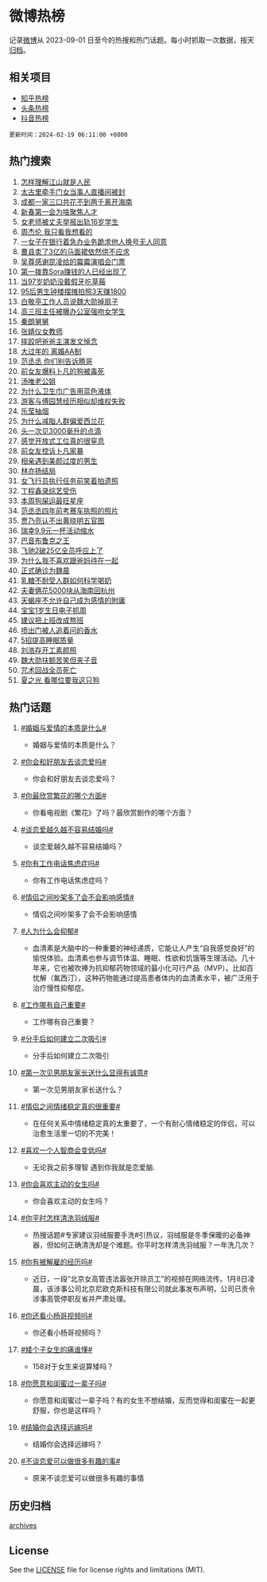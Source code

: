 # 微博热榜

记录[微博](https://www.weibo.com)从 2023-09-01 日至今的热搜和热门话题。每小时抓取一次数据，按天[归档](archives)。

## 相关项目

- [知乎热榜](https://github.com/hotarchive/zhihu)
- [头条热榜](https://github.com/hotarchive/toutiao)
- [抖音热榜](https://github.com/hotarchive/douyin)


`更新时间：2024-02-19 06:11:00 +0800`

## 热门搜索

1. [怎样理解江山就是人民](https://m.weibo.cn/search?containerid=100103type%3D1%26t%3D10%26q%3D%23%E6%80%8E%E6%A0%B7%E7%90%86%E8%A7%A3%E6%B1%9F%E5%B1%B1%E5%B0%B1%E6%98%AF%E4%BA%BA%E6%B0%91%23&stream_entry_id=51&isnewpage=1&extparam=seat%3D1%26pos%3D0%26dgr%3D0%26q%3D%2523%25E6%2580%258E%25E6%25A0%25B7%25E7%2590%2586%25E8%25A7%25A3%25E6%25B1%259F%25E5%25B1%25B1%25E5%25B0%25B1%25E6%2598%25AF%25E4%25BA%25BA%25E6%25B0%2591%2523%26stream_entry_id%3D51%26c_type%3D51%26filter_type%3Drealtimehot%26cate%3D10103%26display_time%3D1708294258%26pre_seqid%3D1708294258926028607175)
1. [太古里牵手门女当事人直播间被封](https://m.weibo.cn/search?containerid=100103type%3D1%26t%3D10%26q%3D%23%E5%A4%AA%E5%8F%A4%E9%87%8C%E7%89%B5%E6%89%8B%E9%97%A8%E5%A5%B3%E5%BD%93%E4%BA%8B%E4%BA%BA%E7%9B%B4%E6%92%AD%E9%97%B4%E8%A2%AB%E5%B0%81%23&stream_entry_id=31&isnewpage=1&extparam=seat%3D1%26cate%3D5001%26band_rank%3D1%26lcate%3D5001%26realpos%3D1%26flag%3D2%26dgr%3D0%26pos%3D0%26q%3D%2523%25E5%25A4%25AA%25E5%258F%25A4%25E9%2587%258C%25E7%2589%25B5%25E6%2589%258B%25E9%2597%25A8%25E5%25A5%25B3%25E5%25BD%2593%25E4%25BA%258B%25E4%25BA%25BA%25E7%259B%25B4%25E6%2592%25AD%25E9%2597%25B4%25E8%25A2%25AB%25E5%25B0%2581%2523%26c_type%3D31%26filter_type%3Drealtimehot%26stream_entry_id%3D31%26display_time%3D1708294258%26pre_seqid%3D1708294258926028607175)
1. [成都一家三口共花不到两千离开海南](https://m.weibo.cn/search?containerid=100103type%3D1%26t%3D10%26q%3D%23%E6%88%90%E9%83%BD%E4%B8%80%E5%AE%B6%E4%B8%89%E5%8F%A3%E5%85%B1%E8%8A%B1%E4%B8%8D%E5%88%B0%E4%B8%A4%E5%8D%83%E7%A6%BB%E5%BC%80%E6%B5%B7%E5%8D%97%23&stream_entry_id=31&isnewpage=1&extparam=seat%3D1%26cate%3D5001%26band_rank%3D2%26lcate%3D5001%26realpos%3D2%26flag%3D32768%26dgr%3D0%26pos%3D1%26q%3D%2523%25E6%2588%2590%25E9%2583%25BD%25E4%25B8%2580%25E5%25AE%25B6%25E4%25B8%2589%25E5%258F%25A3%25E5%2585%25B1%25E8%258A%25B1%25E4%25B8%258D%25E5%2588%25B0%25E4%25B8%25A4%25E5%258D%2583%25E7%25A6%25BB%25E5%25BC%2580%25E6%25B5%25B7%25E5%258D%2597%2523%26c_type%3D31%26filter_type%3Drealtimehot%26stream_entry_id%3D31%26display_time%3D1708294258%26pre_seqid%3D1708294258926028607175)
1. [新春第一会为啥聚焦人才](https://m.weibo.cn/search?containerid=100103type%3D1%26t%3D10%26q%3D%23%E6%96%B0%E6%98%A5%E7%AC%AC%E4%B8%80%E4%BC%9A%E4%B8%BA%E5%95%A5%E8%81%9A%E7%84%A6%E4%BA%BA%E6%89%8D%23&stream_entry_id=31&isnewpage=1&extparam=seat%3D1%26cate%3D5001%26band_rank%3D3%26lcate%3D5001%26realpos%3D3%26flag%3D0%26dgr%3D0%26pos%3D2%26q%3D%2523%25E6%2596%25B0%25E6%2598%25A5%25E7%25AC%25AC%25E4%25B8%2580%25E4%25BC%259A%25E4%25B8%25BA%25E5%2595%25A5%25E8%2581%259A%25E7%2584%25A6%25E4%25BA%25BA%25E6%2589%258D%2523%26c_type%3D31%26filter_type%3Drealtimehot%26stream_entry_id%3D31%26display_time%3D1708294258%26pre_seqid%3D1708294258926028607175)
1. [女老师被丈夫举报出轨16岁学生](https://m.weibo.cn/search?containerid=100103type%3D1%26t%3D10%26q%3D%23%E5%A5%B3%E8%80%81%E5%B8%88%E8%A2%AB%E4%B8%88%E5%A4%AB%E4%B8%BE%E6%8A%A5%E5%87%BA%E8%BD%A816%E5%B2%81%E5%AD%A6%E7%94%9F%23&stream_entry_id=31&isnewpage=1&extparam=seat%3D1%26cate%3D5001%26band_rank%3D4%26lcate%3D5001%26realpos%3D4%26flag%3D2%26dgr%3D0%26pos%3D3%26q%3D%2523%25E5%25A5%25B3%25E8%2580%2581%25E5%25B8%2588%25E8%25A2%25AB%25E4%25B8%2588%25E5%25A4%25AB%25E4%25B8%25BE%25E6%258A%25A5%25E5%2587%25BA%25E8%25BD%25A816%25E5%25B2%2581%25E5%25AD%25A6%25E7%2594%259F%2523%26c_type%3D31%26filter_type%3Drealtimehot%26stream_entry_id%3D31%26display_time%3D1708294258%26pre_seqid%3D1708294258926028607175)
1. [周杰伦 我只看我想看的](https://m.weibo.cn/search?containerid=100103type%3D1%26t%3D10%26q%3D%E5%91%A8%E6%9D%B0%E4%BC%A6+%E6%88%91%E5%8F%AA%E7%9C%8B%E6%88%91%E6%83%B3%E7%9C%8B%E7%9A%84&stream_entry_id=31&isnewpage=1&extparam=seat%3D1%26cate%3D5001%26band_rank%3D5%26lcate%3D5001%26realpos%3D5%26flag%3D2%26dgr%3D0%26pos%3D4%26q%3D%25E5%2591%25A8%25E6%259D%25B0%25E4%25BC%25A6%2520%25E6%2588%2591%25E5%258F%25AA%25E7%259C%258B%25E6%2588%2591%25E6%2583%25B3%25E7%259C%258B%25E7%259A%2584%26c_type%3D31%26filter_type%3Drealtimehot%26stream_entry_id%3D31%26display_time%3D1708294258%26pre_seqid%3D1708294258926028607175)
1. [一女子在银行着急办业务跪求他人换号无人同意](https://m.weibo.cn/search?containerid=100103type%3D1%26t%3D10%26q%3D%23%E4%B8%80%E5%A5%B3%E5%AD%90%E5%9C%A8%E9%93%B6%E8%A1%8C%E7%9D%80%E6%80%A5%E5%8A%9E%E4%B8%9A%E5%8A%A1%E8%B7%AA%E6%B1%82%E4%BB%96%E4%BA%BA%E6%8D%A2%E5%8F%B7%E6%97%A0%E4%BA%BA%E5%90%8C%E6%84%8F%23&stream_entry_id=31&isnewpage=1&extparam=seat%3D1%26cate%3D5001%26band_rank%3D6%26lcate%3D5001%26realpos%3D6%26flag%3D2%26dgr%3D0%26pos%3D5%26q%3D%2523%25E4%25B8%2580%25E5%25A5%25B3%25E5%25AD%2590%25E5%259C%25A8%25E9%2593%25B6%25E8%25A1%258C%25E7%259D%2580%25E6%2580%25A5%25E5%258A%259E%25E4%25B8%259A%25E5%258A%25A1%25E8%25B7%25AA%25E6%25B1%2582%25E4%25BB%2596%25E4%25BA%25BA%25E6%258D%25A2%25E5%258F%25B7%25E6%2597%25A0%25E4%25BA%25BA%25E5%2590%258C%25E6%2584%258F%2523%26c_type%3D31%26filter_type%3Drealtimehot%26stream_entry_id%3D31%26display_time%3D1708294258%26pre_seqid%3D1708294258926028607175)
1. [曹县卖了3亿的马面裙依然供不应求](https://m.weibo.cn/search?containerid=100103type%3D1%26t%3D10%26q%3D%23%E6%9B%B9%E5%8E%BF%E5%8D%96%E4%BA%863%E4%BA%BF%E7%9A%84%E9%A9%AC%E9%9D%A2%E8%A3%99%E4%BE%9D%E7%84%B6%E4%BE%9B%E4%B8%8D%E5%BA%94%E6%B1%82%23&stream_entry_id=31&isnewpage=1&extparam=seat%3D1%26cate%3D5001%26band_rank%3D7%26lcate%3D5001%26realpos%3D7%26flag%3D2%26dgr%3D0%26pos%3D6%26q%3D%2523%25E6%259B%25B9%25E5%258E%25BF%25E5%258D%2596%25E4%25BA%25863%25E4%25BA%25BF%25E7%259A%2584%25E9%25A9%25AC%25E9%259D%25A2%25E8%25A3%2599%25E4%25BE%259D%25E7%2584%25B6%25E4%25BE%259B%25E4%25B8%258D%25E5%25BA%2594%25E6%25B1%2582%2523%26c_type%3D31%26filter_type%3Drealtimehot%26stream_entry_id%3D31%26display_time%3D1708294258%26pre_seqid%3D1708294258926028607175)
1. [吴尊感谢昆凌给的霉霉演唱会门票](https://m.weibo.cn/search?containerid=100103type%3D1%26t%3D10%26q%3D%23%E5%90%B4%E5%B0%8A%E6%84%9F%E8%B0%A2%E6%98%86%E5%87%8C%E7%BB%99%E7%9A%84%E9%9C%89%E9%9C%89%E6%BC%94%E5%94%B1%E4%BC%9A%E9%97%A8%E7%A5%A8%23&stream_entry_id=31&isnewpage=1&extparam=seat%3D1%26cate%3D5001%26band_rank%3D8%26lcate%3D5001%26realpos%3D8%26flag%3D2%26dgr%3D0%26pos%3D7%26q%3D%2523%25E5%2590%25B4%25E5%25B0%258A%25E6%2584%259F%25E8%25B0%25A2%25E6%2598%2586%25E5%2587%258C%25E7%25BB%2599%25E7%259A%2584%25E9%259C%2589%25E9%259C%2589%25E6%25BC%2594%25E5%2594%25B1%25E4%25BC%259A%25E9%2597%25A8%25E7%25A5%25A8%2523%26c_type%3D31%26filter_type%3Drealtimehot%26stream_entry_id%3D31%26display_time%3D1708294258%26pre_seqid%3D1708294258926028607175)
1. [第一拨靠Sora赚钱的人已经出现了](https://m.weibo.cn/search?containerid=100103type%3D1%26t%3D10%26q%3D%23%E7%AC%AC%E4%B8%80%E6%8B%A8%E9%9D%A0Sora%E8%B5%9A%E9%92%B1%E7%9A%84%E4%BA%BA%E5%B7%B2%E7%BB%8F%E5%87%BA%E7%8E%B0%E4%BA%86%23&stream_entry_id=31&isnewpage=1&extparam=seat%3D1%26cate%3D5001%26band_rank%3D9%26lcate%3D5001%26realpos%3D9%26flag%3D2%26dgr%3D0%26pos%3D8%26q%3D%2523%25E7%25AC%25AC%25E4%25B8%2580%25E6%258B%25A8%25E9%259D%25A0Sora%25E8%25B5%259A%25E9%2592%25B1%25E7%259A%2584%25E4%25BA%25BA%25E5%25B7%25B2%25E7%25BB%258F%25E5%2587%25BA%25E7%258E%25B0%25E4%25BA%2586%2523%26c_type%3D31%26filter_type%3Drealtimehot%26stream_entry_id%3D31%26display_time%3D1708294258%26pre_seqid%3D1708294258926028607175)
1. [当97岁奶奶没戴假牙吃草莓](https://m.weibo.cn/search?containerid=100103type%3D1%26t%3D10%26q%3D%23%E5%BD%9397%E5%B2%81%E5%A5%B6%E5%A5%B6%E6%B2%A1%E6%88%B4%E5%81%87%E7%89%99%E5%90%83%E8%8D%89%E8%8E%93%23&stream_entry_id=31&isnewpage=1&extparam=seat%3D1%26cate%3D5001%26band_rank%3D10%26lcate%3D5001%26realpos%3D10%26flag%3D32768%26dgr%3D0%26pos%3D9%26q%3D%2523%25E5%25BD%259397%25E5%25B2%2581%25E5%25A5%25B6%25E5%25A5%25B6%25E6%25B2%25A1%25E6%2588%25B4%25E5%2581%2587%25E7%2589%2599%25E5%2590%2583%25E8%258D%2589%25E8%258E%2593%2523%26c_type%3D31%26filter_type%3Drealtimehot%26stream_entry_id%3D31%26display_time%3D1708294258%26pre_seqid%3D1708294258926028607175)
1. [95后男生钟楼摆摊拍照3天赚1800](https://m.weibo.cn/search?containerid=100103type%3D1%26t%3D10%26q%3D%2395%E5%90%8E%E7%94%B7%E7%94%9F%E9%92%9F%E6%A5%BC%E6%91%86%E6%91%8A%E6%8B%8D%E7%85%A73%E5%A4%A9%E8%B5%9A1800%23&stream_entry_id=31&isnewpage=1&extparam=seat%3D1%26cate%3D5001%26band_rank%3D11%26lcate%3D5001%26realpos%3D11%26flag%3D2%26dgr%3D0%26pos%3D10%26q%3D%252395%25E5%2590%258E%25E7%2594%25B7%25E7%2594%259F%25E9%2592%259F%25E6%25A5%25BC%25E6%2591%2586%25E6%2591%258A%25E6%258B%258D%25E7%2585%25A73%25E5%25A4%25A9%25E8%25B5%259A1800%2523%26c_type%3D31%26filter_type%3Drealtimehot%26stream_entry_id%3D31%26display_time%3D1708294258%26pre_seqid%3D1708294258926028607175)
1. [白敬亭工作人员说魏大勋掉扇子](https://m.weibo.cn/search?containerid=100103type%3D1%26t%3D10%26q%3D%23%E7%99%BD%E6%95%AC%E4%BA%AD%E5%B7%A5%E4%BD%9C%E4%BA%BA%E5%91%98%E8%AF%B4%E9%AD%8F%E5%A4%A7%E5%8B%8B%E6%8E%89%E6%89%87%E5%AD%90%23&stream_entry_id=31&isnewpage=1&extparam=seat%3D1%26cate%3D5001%26band_rank%3D12%26lcate%3D5001%26realpos%3D12%26flag%3D2%26dgr%3D0%26pos%3D11%26q%3D%2523%25E7%2599%25BD%25E6%2595%25AC%25E4%25BA%25AD%25E5%25B7%25A5%25E4%25BD%259C%25E4%25BA%25BA%25E5%2591%2598%25E8%25AF%25B4%25E9%25AD%258F%25E5%25A4%25A7%25E5%258B%258B%25E6%258E%2589%25E6%2589%2587%25E5%25AD%2590%2523%26c_type%3D31%26filter_type%3Drealtimehot%26stream_entry_id%3D31%26display_time%3D1708294258%26pre_seqid%3D1708294258926028607175)
1. [高三班主任被曝办公室强吻女学生](https://m.weibo.cn/search?containerid=100103type%3D1%26t%3D10%26q%3D%E9%AB%98%E4%B8%89%E7%8F%AD%E4%B8%BB%E4%BB%BB%E8%A2%AB%E6%9B%9D%E5%8A%9E%E5%85%AC%E5%AE%A4%E5%BC%BA%E5%90%BB%E5%A5%B3%E5%AD%A6%E7%94%9F&stream_entry_id=31&isnewpage=1&extparam=seat%3D1%26cate%3D5001%26band_rank%3D13%26lcate%3D5001%26realpos%3D13%26flag%3D2%26dgr%3D0%26pos%3D12%26q%3D%25E9%25AB%2598%25E4%25B8%2589%25E7%258F%25AD%25E4%25B8%25BB%25E4%25BB%25BB%25E8%25A2%25AB%25E6%259B%259D%25E5%258A%259E%25E5%2585%25AC%25E5%25AE%25A4%25E5%25BC%25BA%25E5%2590%25BB%25E5%25A5%25B3%25E5%25AD%25A6%25E7%2594%259F%26c_type%3D31%26filter_type%3Drealtimehot%26stream_entry_id%3D31%26display_time%3D1708294258%26pre_seqid%3D1708294258926028607175)
1. [秦朗舅舅](https://m.weibo.cn/search?containerid=100103type%3D1%26t%3D10%26q%3D%E7%A7%A6%E6%9C%97%E8%88%85%E8%88%85&stream_entry_id=31&isnewpage=1&extparam=seat%3D1%26cate%3D5001%26band_rank%3D14%26lcate%3D5001%26realpos%3D14%26flag%3D2%26dgr%3D0%26pos%3D13%26q%3D%25E7%25A7%25A6%25E6%259C%2597%25E8%2588%2585%25E8%2588%2585%26c_type%3D31%26filter_type%3Drealtimehot%26stream_entry_id%3D31%26display_time%3D1708294258%26pre_seqid%3D1708294258926028607175)
1. [张婧仪女教师](https://m.weibo.cn/search?containerid=100103type%3D1%26t%3D10%26q%3D%23%E5%BC%A0%E5%A9%A7%E4%BB%AA%E5%A5%B3%E6%95%99%E5%B8%88%23&stream_entry_id=31&isnewpage=1&extparam=seat%3D1%26cate%3D5001%26band_rank%3D15%26lcate%3D5001%26realpos%3D15%26flag%3D2%26dgr%3D0%26pos%3D14%26q%3D%2523%25E5%25BC%25A0%25E5%25A9%25A7%25E4%25BB%25AA%25E5%25A5%25B3%25E6%2595%2599%25E5%25B8%2588%2523%26c_type%3D31%26filter_type%3Drealtimehot%26stream_entry_id%3D31%26display_time%3D1708294258%26pre_seqid%3D1708294258926028607175)
1. [摔跤吧爸爸主演发文悼念](https://m.weibo.cn/search?containerid=100103type%3D1%26t%3D10%26q%3D%23%E6%91%94%E8%B7%A4%E5%90%A7%E7%88%B8%E7%88%B8%E4%B8%BB%E6%BC%94%E5%8F%91%E6%96%87%E6%82%BC%E5%BF%B5%23&stream_entry_id=31&isnewpage=1&extparam=seat%3D1%26cate%3D5001%26band_rank%3D16%26lcate%3D5001%26realpos%3D16%26flag%3D2%26dgr%3D0%26pos%3D15%26q%3D%2523%25E6%2591%2594%25E8%25B7%25A4%25E5%2590%25A7%25E7%2588%25B8%25E7%2588%25B8%25E4%25B8%25BB%25E6%25BC%2594%25E5%258F%2591%25E6%2596%2587%25E6%2582%25BC%25E5%25BF%25B5%2523%26c_type%3D31%26filter_type%3Drealtimehot%26stream_entry_id%3D31%26display_time%3D1708294258%26pre_seqid%3D1708294258926028607175)
1. [大过年的 离婚AA制](https://m.weibo.cn/search?containerid=100103type%3D1%26t%3D10%26q%3D%E5%A4%A7%E8%BF%87%E5%B9%B4%E7%9A%84+%E7%A6%BB%E5%A9%9AAA%E5%88%B6&stream_entry_id=31&isnewpage=1&extparam=seat%3D1%26cate%3D5001%26band_rank%3D17%26lcate%3D5001%26realpos%3D17%26flag%3D2%26dgr%3D0%26pos%3D16%26q%3D%25E5%25A4%25A7%25E8%25BF%2587%25E5%25B9%25B4%25E7%259A%2584%2520%25E7%25A6%25BB%25E5%25A9%259AAA%25E5%2588%25B6%26c_type%3D31%26filter_type%3Drealtimehot%26stream_entry_id%3D31%26display_time%3D1708294258%26pre_seqid%3D1708294258926028607175)
1. [范丞丞 你们别告诉腾哥](https://m.weibo.cn/search?containerid=100103type%3D1%26t%3D10%26q%3D%E8%8C%83%E4%B8%9E%E4%B8%9E+%E4%BD%A0%E4%BB%AC%E5%88%AB%E5%91%8A%E8%AF%89%E8%85%BE%E5%93%A5&stream_entry_id=31&isnewpage=1&extparam=seat%3D1%26cate%3D5001%26band_rank%3D18%26lcate%3D5001%26realpos%3D18%26flag%3D2%26dgr%3D0%26pos%3D17%26q%3D%25E8%258C%2583%25E4%25B8%259E%25E4%25B8%259E%2520%25E4%25BD%25A0%25E4%25BB%25AC%25E5%2588%25AB%25E5%2591%258A%25E8%25AF%2589%25E8%2585%25BE%25E5%2593%25A5%26c_type%3D31%26filter_type%3Drealtimehot%26stream_entry_id%3D31%26display_time%3D1708294258%26pre_seqid%3D1708294258926028607175)
1. [前女友爆料卜凡的狗被毒死](https://m.weibo.cn/search?containerid=100103type%3D1%26t%3D10%26q%3D%E5%89%8D%E5%A5%B3%E5%8F%8B%E7%88%86%E6%96%99%E5%8D%9C%E5%87%A1%E7%9A%84%E7%8B%97%E8%A2%AB%E6%AF%92%E6%AD%BB&stream_entry_id=31&isnewpage=1&extparam=seat%3D1%26cate%3D5001%26band_rank%3D19%26lcate%3D5001%26realpos%3D19%26flag%3D2%26dgr%3D0%26pos%3D18%26q%3D%25E5%2589%258D%25E5%25A5%25B3%25E5%258F%258B%25E7%2588%2586%25E6%2596%2599%25E5%258D%259C%25E5%2587%25A1%25E7%259A%2584%25E7%258B%2597%25E8%25A2%25AB%25E6%25AF%2592%25E6%25AD%25BB%26c_type%3D31%26filter_type%3Drealtimehot%26stream_entry_id%3D31%26display_time%3D1708294258%26pre_seqid%3D1708294258926028607175)
1. [汤唯老公姐](https://m.weibo.cn/search?containerid=100103type%3D1%26t%3D10%26q%3D%23%E6%B1%A4%E5%94%AF%E8%80%81%E5%85%AC%E5%A7%90%23&stream_entry_id=31&isnewpage=1&extparam=seat%3D1%26cate%3D5001%26band_rank%3D20%26lcate%3D5001%26realpos%3D20%26flag%3D2%26dgr%3D0%26pos%3D19%26q%3D%2523%25E6%25B1%25A4%25E5%2594%25AF%25E8%2580%2581%25E5%2585%25AC%25E5%25A7%2590%2523%26c_type%3D31%26filter_type%3Drealtimehot%26stream_entry_id%3D31%26display_time%3D1708294258%26pre_seqid%3D1708294258926028607175)
1. [为什么卫生巾广告用蓝色液体](https://m.weibo.cn/search?containerid=100103type%3D1%26t%3D10%26q%3D%E4%B8%BA%E4%BB%80%E4%B9%88%E5%8D%AB%E7%94%9F%E5%B7%BE%E5%B9%BF%E5%91%8A%E7%94%A8%E8%93%9D%E8%89%B2%E6%B6%B2%E4%BD%93&stream_entry_id=31&isnewpage=1&extparam=seat%3D1%26cate%3D5001%26band_rank%3D21%26lcate%3D5001%26realpos%3D21%26flag%3D2%26dgr%3D0%26pos%3D20%26q%3D%25E4%25B8%25BA%25E4%25BB%2580%25E4%25B9%2588%25E5%258D%25AB%25E7%2594%259F%25E5%25B7%25BE%25E5%25B9%25BF%25E5%2591%258A%25E7%2594%25A8%25E8%2593%259D%25E8%2589%25B2%25E6%25B6%25B2%25E4%25BD%2593%26c_type%3D31%26filter_type%3Drealtimehot%26stream_entry_id%3D31%26display_time%3D1708294258%26pre_seqid%3D1708294258926028607175)
1. [游客与傅园慧经历相似却维权失败](https://m.weibo.cn/search?containerid=100103type%3D1%26t%3D10%26q%3D%23%E6%B8%B8%E5%AE%A2%E4%B8%8E%E5%82%85%E5%9B%AD%E6%85%A7%E7%BB%8F%E5%8E%86%E7%9B%B8%E4%BC%BC%E5%8D%B4%E7%BB%B4%E6%9D%83%E5%A4%B1%E8%B4%A5%23&stream_entry_id=31&isnewpage=1&extparam=seat%3D1%26cate%3D5001%26band_rank%3D22%26lcate%3D5001%26realpos%3D22%26flag%3D0%26dgr%3D0%26pos%3D21%26q%3D%2523%25E6%25B8%25B8%25E5%25AE%25A2%25E4%25B8%258E%25E5%2582%2585%25E5%259B%25AD%25E6%2585%25A7%25E7%25BB%258F%25E5%258E%2586%25E7%259B%25B8%25E4%25BC%25BC%25E5%258D%25B4%25E7%25BB%25B4%25E6%259D%2583%25E5%25A4%25B1%25E8%25B4%25A5%2523%26c_type%3D31%26filter_type%3Drealtimehot%26stream_entry_id%3D31%26display_time%3D1708294258%26pre_seqid%3D1708294258926028607175)
1. [乐莹抽烟](https://m.weibo.cn/search?containerid=100103type%3D1%26t%3D10%26q%3D%E4%B9%90%E8%8E%B9%E6%8A%BD%E7%83%9F&stream_entry_id=31&isnewpage=1&extparam=seat%3D1%26cate%3D5001%26band_rank%3D23%26lcate%3D5001%26realpos%3D23%26flag%3D2%26dgr%3D0%26pos%3D22%26q%3D%25E4%25B9%2590%25E8%258E%25B9%25E6%258A%25BD%25E7%2583%259F%26c_type%3D31%26filter_type%3Drealtimehot%26stream_entry_id%3D31%26display_time%3D1708294258%26pre_seqid%3D1708294258926028607175)
1. [为什么减脂人群偏爱西兰花](https://m.weibo.cn/search?containerid=100103type%3D1%26t%3D10%26q%3D%23%E4%B8%BA%E4%BB%80%E4%B9%88%E5%87%8F%E8%84%82%E4%BA%BA%E7%BE%A4%E5%81%8F%E7%88%B1%E8%A5%BF%E5%85%B0%E8%8A%B1%23&stream_entry_id=31&isnewpage=1&extparam=seat%3D1%26cate%3D5001%26band_rank%3D24%26lcate%3D5001%26realpos%3D24%26flag%3D0%26dgr%3D0%26pos%3D23%26q%3D%2523%25E4%25B8%25BA%25E4%25BB%2580%25E4%25B9%2588%25E5%2587%258F%25E8%2584%2582%25E4%25BA%25BA%25E7%25BE%25A4%25E5%2581%258F%25E7%2588%25B1%25E8%25A5%25BF%25E5%2585%25B0%25E8%258A%25B1%2523%26c_type%3D31%26filter_type%3Drealtimehot%26stream_entry_id%3D31%26display_time%3D1708294258%26pre_seqid%3D1708294258926028607175)
1. [头一次见3000毫升的点滴](https://m.weibo.cn/search?containerid=100103type%3D1%26t%3D10%26q%3D%E5%A4%B4%E4%B8%80%E6%AC%A1%E8%A7%813000%E6%AF%AB%E5%8D%87%E7%9A%84%E7%82%B9%E6%BB%B4&stream_entry_id=31&isnewpage=1&extparam=seat%3D1%26cate%3D5001%26band_rank%3D25%26lcate%3D5001%26realpos%3D25%26flag%3D0%26dgr%3D0%26pos%3D24%26q%3D%25E5%25A4%25B4%25E4%25B8%2580%25E6%25AC%25A1%25E8%25A7%25813000%25E6%25AF%25AB%25E5%258D%2587%25E7%259A%2584%25E7%2582%25B9%25E6%25BB%25B4%26c_type%3D31%26filter_type%3Drealtimehot%26stream_entry_id%3D31%26display_time%3D1708294258%26pre_seqid%3D1708294258926028607175)
1. [感觉开放式工位真的很窒息](https://m.weibo.cn/search?containerid=100103type%3D1%26t%3D10%26q%3D%23%E6%84%9F%E8%A7%89%E5%BC%80%E6%94%BE%E5%BC%8F%E5%B7%A5%E4%BD%8D%E7%9C%9F%E7%9A%84%E5%BE%88%E7%AA%92%E6%81%AF%23&stream_entry_id=31&isnewpage=1&extparam=seat%3D1%26cate%3D5001%26band_rank%3D26%26lcate%3D5001%26realpos%3D26%26flag%3D0%26dgr%3D0%26pos%3D25%26q%3D%2523%25E6%2584%259F%25E8%25A7%2589%25E5%25BC%2580%25E6%2594%25BE%25E5%25BC%258F%25E5%25B7%25A5%25E4%25BD%258D%25E7%259C%259F%25E7%259A%2584%25E5%25BE%2588%25E7%25AA%2592%25E6%2581%25AF%2523%26c_type%3D31%26filter_type%3Drealtimehot%26stream_entry_id%3D31%26display_time%3D1708294258%26pre_seqid%3D1708294258926028607175)
1. [前女友控诉卜凡家暴](https://m.weibo.cn/search?containerid=100103type%3D1%26t%3D10%26q%3D%23%E5%89%8D%E5%A5%B3%E5%8F%8B%E6%8E%A7%E8%AF%89%E5%8D%9C%E5%87%A1%E5%AE%B6%E6%9A%B4%23&stream_entry_id=31&isnewpage=1&extparam=seat%3D1%26cate%3D5001%26band_rank%3D27%26lcate%3D5001%26realpos%3D27%26flag%3D0%26dgr%3D0%26pos%3D26%26q%3D%2523%25E5%2589%258D%25E5%25A5%25B3%25E5%258F%258B%25E6%258E%25A7%25E8%25AF%2589%25E5%258D%259C%25E5%2587%25A1%25E5%25AE%25B6%25E6%259A%25B4%2523%26c_type%3D31%26filter_type%3Drealtimehot%26stream_entry_id%3D31%26display_time%3D1708294258%26pre_seqid%3D1708294258926028607175)
1. [相亲遇到美颜过度的男生](https://m.weibo.cn/search?containerid=100103type%3D1%26t%3D10%26q%3D%E7%9B%B8%E4%BA%B2%E9%81%87%E5%88%B0%E7%BE%8E%E9%A2%9C%E8%BF%87%E5%BA%A6%E7%9A%84%E7%94%B7%E7%94%9F&stream_entry_id=31&isnewpage=1&extparam=seat%3D1%26cate%3D5001%26band_rank%3D28%26lcate%3D5001%26realpos%3D28%26flag%3D0%26dgr%3D0%26pos%3D27%26q%3D%25E7%259B%25B8%25E4%25BA%25B2%25E9%2581%2587%25E5%2588%25B0%25E7%25BE%258E%25E9%25A2%259C%25E8%25BF%2587%25E5%25BA%25A6%25E7%259A%2584%25E7%2594%25B7%25E7%2594%259F%26c_type%3D31%26filter_type%3Drealtimehot%26stream_entry_id%3D31%26display_time%3D1708294258%26pre_seqid%3D1708294258926028607175)
1. [林亦扬结局](https://m.weibo.cn/search?containerid=100103type%3D1%26t%3D10%26q%3D%23%E6%9E%97%E4%BA%A6%E6%89%AC%E7%BB%93%E5%B1%80%23&stream_entry_id=31&isnewpage=1&extparam=seat%3D1%26cate%3D5001%26band_rank%3D29%26lcate%3D5001%26realpos%3D29%26flag%3D0%26dgr%3D0%26pos%3D28%26q%3D%2523%25E6%259E%2597%25E4%25BA%25A6%25E6%2589%25AC%25E7%25BB%2593%25E5%25B1%2580%2523%26c_type%3D31%26filter_type%3Drealtimehot%26stream_entry_id%3D31%26display_time%3D1708294258%26pre_seqid%3D1708294258926028607175)
1. [女飞行员执行任务前笑着拍遗照](https://m.weibo.cn/search?containerid=100103type%3D1%26t%3D10%26q%3D%23%E5%A5%B3%E9%A3%9E%E8%A1%8C%E5%91%98%E6%89%A7%E8%A1%8C%E4%BB%BB%E5%8A%A1%E5%89%8D%E7%AC%91%E7%9D%80%E6%8B%8D%E9%81%97%E7%85%A7%23&stream_entry_id=31&isnewpage=1&extparam=seat%3D1%26cate%3D5001%26band_rank%3D30%26lcate%3D5001%26realpos%3D30%26flag%3D0%26dgr%3D0%26pos%3D29%26q%3D%2523%25E5%25A5%25B3%25E9%25A3%259E%25E8%25A1%258C%25E5%2591%2598%25E6%2589%25A7%25E8%25A1%258C%25E4%25BB%25BB%25E5%258A%25A1%25E5%2589%258D%25E7%25AC%2591%25E7%259D%2580%25E6%258B%258D%25E9%2581%2597%25E7%2585%25A7%2523%26c_type%3D31%26filter_type%3Drealtimehot%26stream_entry_id%3D31%26display_time%3D1708294258%26pre_seqid%3D1708294258926028607175)
1. [丁程鑫录综艺受伤](https://m.weibo.cn/search?containerid=100103type%3D1%26t%3D10%26q%3D%E4%B8%81%E7%A8%8B%E9%91%AB%E5%BD%95%E7%BB%BC%E8%89%BA%E5%8F%97%E4%BC%A4&stream_entry_id=31&isnewpage=1&extparam=seat%3D1%26cate%3D5001%26band_rank%3D31%26lcate%3D5001%26realpos%3D31%26flag%3D0%26dgr%3D0%26pos%3D30%26q%3D%25E4%25B8%2581%25E7%25A8%258B%25E9%2591%25AB%25E5%25BD%2595%25E7%25BB%25BC%25E8%2589%25BA%25E5%258F%2597%25E4%25BC%25A4%26c_type%3D31%26filter_type%3Drealtimehot%26stream_entry_id%3D31%26display_time%3D1708294258%26pre_seqid%3D1708294258926028607175)
1. [本周狗屎运最旺星座](https://m.weibo.cn/search?containerid=100103type%3D1%26t%3D10%26q%3D%E6%9C%AC%E5%91%A8%E7%8B%97%E5%B1%8E%E8%BF%90%E6%9C%80%E6%97%BA%E6%98%9F%E5%BA%A7&stream_entry_id=31&isnewpage=1&extparam=seat%3D1%26cate%3D5001%26band_rank%3D32%26lcate%3D5001%26realpos%3D32%26flag%3D0%26dgr%3D0%26pos%3D31%26q%3D%25E6%259C%25AC%25E5%2591%25A8%25E7%258B%2597%25E5%25B1%258E%25E8%25BF%2590%25E6%259C%2580%25E6%2597%25BA%25E6%2598%259F%25E5%25BA%25A7%26c_type%3D31%26filter_type%3Drealtimehot%26stream_entry_id%3D31%26display_time%3D1708294258%26pre_seqid%3D1708294258926028607175)
1. [范丞丞四年前考赛车执照的照片](https://m.weibo.cn/search?containerid=100103type%3D1%26t%3D10%26q%3D%23%E8%8C%83%E4%B8%9E%E4%B8%9E%E5%9B%9B%E5%B9%B4%E5%89%8D%E8%80%83%E8%B5%9B%E8%BD%A6%E6%89%A7%E7%85%A7%E7%9A%84%E7%85%A7%E7%89%87%23&stream_entry_id=31&isnewpage=1&extparam=seat%3D1%26cate%3D5001%26band_rank%3D33%26lcate%3D5001%26realpos%3D33%26flag%3D0%26dgr%3D0%26pos%3D32%26q%3D%2523%25E8%258C%2583%25E4%25B8%259E%25E4%25B8%259E%25E5%259B%259B%25E5%25B9%25B4%25E5%2589%258D%25E8%2580%2583%25E8%25B5%259B%25E8%25BD%25A6%25E6%2589%25A7%25E7%2585%25A7%25E7%259A%2584%25E7%2585%25A7%25E7%2589%2587%2523%26c_type%3D31%26filter_type%3Drealtimehot%26stream_entry_id%3D31%26display_time%3D1708294258%26pre_seqid%3D1708294258926028607175)
1. [贾乃亮认不出黄晓明五官图](https://m.weibo.cn/search?containerid=100103type%3D1%26t%3D10%26q%3D%23%E8%B4%BE%E4%B9%83%E4%BA%AE%E8%AE%A4%E4%B8%8D%E5%87%BA%E9%BB%84%E6%99%93%E6%98%8E%E4%BA%94%E5%AE%98%E5%9B%BE%23&stream_entry_id=31&isnewpage=1&extparam=seat%3D1%26cate%3D5001%26band_rank%3D34%26lcate%3D5001%26realpos%3D34%26flag%3D0%26dgr%3D0%26pos%3D33%26q%3D%2523%25E8%25B4%25BE%25E4%25B9%2583%25E4%25BA%25AE%25E8%25AE%25A4%25E4%25B8%258D%25E5%2587%25BA%25E9%25BB%2584%25E6%2599%2593%25E6%2598%258E%25E4%25BA%2594%25E5%25AE%2598%25E5%259B%25BE%2523%26c_type%3D31%26filter_type%3Drealtimehot%26stream_entry_id%3D31%26display_time%3D1708294258%26pre_seqid%3D1708294258926028607175)
1. [瑞幸9.9元一杯活动缩水](https://m.weibo.cn/search?containerid=100103type%3D1%26t%3D10%26q%3D%23%E7%91%9E%E5%B9%B89.9%E5%85%83%E4%B8%80%E6%9D%AF%E6%B4%BB%E5%8A%A8%E7%BC%A9%E6%B0%B4%23&stream_entry_id=31&isnewpage=1&extparam=seat%3D1%26cate%3D5001%26band_rank%3D35%26lcate%3D5001%26realpos%3D35%26flag%3D0%26dgr%3D0%26pos%3D34%26q%3D%2523%25E7%2591%259E%25E5%25B9%25B89.9%25E5%2585%2583%25E4%25B8%2580%25E6%259D%25AF%25E6%25B4%25BB%25E5%258A%25A8%25E7%25BC%25A9%25E6%25B0%25B4%2523%26c_type%3D31%26filter_type%3Drealtimehot%26stream_entry_id%3D31%26display_time%3D1708294258%26pre_seqid%3D1708294258926028607175)
1. [巴音布鲁克之王](https://m.weibo.cn/search?containerid=100103type%3D1%26t%3D10%26q%3D%23%E5%B7%B4%E9%9F%B3%E5%B8%83%E9%B2%81%E5%85%8B%E4%B9%8B%E7%8E%8B%23&stream_entry_id=31&isnewpage=1&extparam=seat%3D1%26cate%3D5001%26band_rank%3D36%26lcate%3D5001%26realpos%3D36%26flag%3D0%26dgr%3D0%26pos%3D35%26q%3D%2523%25E5%25B7%25B4%25E9%259F%25B3%25E5%25B8%2583%25E9%25B2%2581%25E5%2585%258B%25E4%25B9%258B%25E7%258E%258B%2523%26c_type%3D31%26filter_type%3Drealtimehot%26stream_entry_id%3D31%26display_time%3D1708294258%26pre_seqid%3D1708294258926028607175)
1. [飞驰2破25亿全员呼应上了](https://m.weibo.cn/search?containerid=100103type%3D1%26t%3D10%26q%3D%E9%A3%9E%E9%A9%B02%E7%A0%B425%E4%BA%BF%E5%85%A8%E5%91%98%E5%91%BC%E5%BA%94%E4%B8%8A%E4%BA%86&stream_entry_id=31&isnewpage=1&extparam=seat%3D1%26cate%3D5001%26band_rank%3D37%26lcate%3D5001%26realpos%3D37%26flag%3D0%26dgr%3D0%26pos%3D36%26q%3D%25E9%25A3%259E%25E9%25A9%25B02%25E7%25A0%25B425%25E4%25BA%25BF%25E5%2585%25A8%25E5%2591%2598%25E5%2591%25BC%25E5%25BA%2594%25E4%25B8%258A%25E4%25BA%2586%26c_type%3D31%26filter_type%3Drealtimehot%26stream_entry_id%3D31%26display_time%3D1708294258%26pre_seqid%3D1708294258926028607175)
1. [为什么我不喜欢跟爸妈待在一起](https://m.weibo.cn/search?containerid=100103type%3D1%26t%3D10%26q%3D%E4%B8%BA%E4%BB%80%E4%B9%88%E6%88%91%E4%B8%8D%E5%96%9C%E6%AC%A2%E8%B7%9F%E7%88%B8%E5%A6%88%E5%BE%85%E5%9C%A8%E4%B8%80%E8%B5%B7&stream_entry_id=31&isnewpage=1&extparam=seat%3D1%26cate%3D5001%26band_rank%3D38%26lcate%3D5001%26realpos%3D38%26flag%3D0%26dgr%3D0%26pos%3D37%26q%3D%25E4%25B8%25BA%25E4%25BB%2580%25E4%25B9%2588%25E6%2588%2591%25E4%25B8%258D%25E5%2596%259C%25E6%25AC%25A2%25E8%25B7%259F%25E7%2588%25B8%25E5%25A6%2588%25E5%25BE%2585%25E5%259C%25A8%25E4%25B8%2580%25E8%25B5%25B7%26c_type%3D31%26filter_type%3Drealtimehot%26stream_entry_id%3D31%26display_time%3D1708294258%26pre_seqid%3D1708294258926028607175)
1. [正式确诊为魏晨](https://m.weibo.cn/search?containerid=100103type%3D1%26t%3D10%26q%3D%23%E6%AD%A3%E5%BC%8F%E7%A1%AE%E8%AF%8A%E4%B8%BA%E9%AD%8F%E6%99%A8%23&stream_entry_id=31&isnewpage=1&extparam=seat%3D1%26cate%3D5001%26band_rank%3D39%26lcate%3D5001%26realpos%3D39%26flag%3D0%26dgr%3D0%26pos%3D38%26q%3D%2523%25E6%25AD%25A3%25E5%25BC%258F%25E7%25A1%25AE%25E8%25AF%258A%25E4%25B8%25BA%25E9%25AD%258F%25E6%2599%25A8%2523%26c_type%3D31%26filter_type%3Drealtimehot%26stream_entry_id%3D31%26display_time%3D1708294258%26pre_seqid%3D1708294258926028607175)
1. [乳糖不耐受人群如何科学喝奶](https://m.weibo.cn/search?containerid=100103type%3D1%26t%3D10%26q%3D%23%E4%B9%B3%E7%B3%96%E4%B8%8D%E8%80%90%E5%8F%97%E4%BA%BA%E7%BE%A4%E5%A6%82%E4%BD%95%E7%A7%91%E5%AD%A6%E5%96%9D%E5%A5%B6%23&stream_entry_id=31&isnewpage=1&extparam=seat%3D1%26cate%3D5001%26band_rank%3D40%26lcate%3D5001%26realpos%3D40%26flag%3D0%26dgr%3D0%26pos%3D39%26q%3D%2523%25E4%25B9%25B3%25E7%25B3%2596%25E4%25B8%258D%25E8%2580%2590%25E5%258F%2597%25E4%25BA%25BA%25E7%25BE%25A4%25E5%25A6%2582%25E4%25BD%2595%25E7%25A7%2591%25E5%25AD%25A6%25E5%2596%259D%25E5%25A5%25B6%2523%26c_type%3D31%26filter_type%3Drealtimehot%26stream_entry_id%3D31%26display_time%3D1708294258%26pre_seqid%3D1708294258926028607175)
1. [夫妻俩花5000块从海南回杭州](https://m.weibo.cn/search?containerid=100103type%3D1%26t%3D10%26q%3D%23%E5%A4%AB%E5%A6%BB%E4%BF%A9%E8%8A%B15000%E5%9D%97%E4%BB%8E%E6%B5%B7%E5%8D%97%E5%9B%9E%E6%9D%AD%E5%B7%9E%23&stream_entry_id=31&isnewpage=1&extparam=seat%3D1%26cate%3D5001%26band_rank%3D41%26lcate%3D5001%26realpos%3D41%26flag%3D0%26dgr%3D0%26pos%3D40%26q%3D%2523%25E5%25A4%25AB%25E5%25A6%25BB%25E4%25BF%25A9%25E8%258A%25B15000%25E5%259D%2597%25E4%25BB%258E%25E6%25B5%25B7%25E5%258D%2597%25E5%259B%259E%25E6%259D%25AD%25E5%25B7%259E%2523%26c_type%3D31%26filter_type%3Drealtimehot%26stream_entry_id%3D31%26display_time%3D1708294258%26pre_seqid%3D1708294258926028607175)
1. [天蝎座不允许自己成为感情的附庸](https://m.weibo.cn/search?containerid=100103type%3D1%26t%3D10%26q%3D%E5%A4%A9%E8%9D%8E%E5%BA%A7%E4%B8%8D%E5%85%81%E8%AE%B8%E8%87%AA%E5%B7%B1%E6%88%90%E4%B8%BA%E6%84%9F%E6%83%85%E7%9A%84%E9%99%84%E5%BA%B8&stream_entry_id=31&isnewpage=1&extparam=seat%3D1%26cate%3D5001%26band_rank%3D42%26lcate%3D5001%26realpos%3D42%26flag%3D0%26dgr%3D0%26pos%3D41%26q%3D%25E5%25A4%25A9%25E8%259D%258E%25E5%25BA%25A7%25E4%25B8%258D%25E5%2585%2581%25E8%25AE%25B8%25E8%2587%25AA%25E5%25B7%25B1%25E6%2588%2590%25E4%25B8%25BA%25E6%2584%259F%25E6%2583%2585%25E7%259A%2584%25E9%2599%2584%25E5%25BA%25B8%26c_type%3D31%26filter_type%3Drealtimehot%26stream_entry_id%3D31%26display_time%3D1708294258%26pre_seqid%3D1708294258926028607175)
1. [宝宝1岁生日电子抓周](https://m.weibo.cn/search?containerid=100103type%3D1%26t%3D10%26q%3D%23%E5%AE%9D%E5%AE%9D1%E5%B2%81%E7%94%9F%E6%97%A5%E7%94%B5%E5%AD%90%E6%8A%93%E5%91%A8%23&stream_entry_id=31&isnewpage=1&extparam=seat%3D1%26cate%3D5001%26band_rank%3D43%26lcate%3D5001%26realpos%3D43%26flag%3D0%26dgr%3D0%26pos%3D42%26q%3D%2523%25E5%25AE%259D%25E5%25AE%259D1%25E5%25B2%2581%25E7%2594%259F%25E6%2597%25A5%25E7%2594%25B5%25E5%25AD%2590%25E6%258A%2593%25E5%2591%25A8%2523%26c_type%3D31%26filter_type%3Drealtimehot%26stream_entry_id%3D31%26display_time%3D1708294258%26pre_seqid%3D1708294258926028607175)
1. [建议把上班改成熬班](https://m.weibo.cn/search?containerid=100103type%3D1%26t%3D10%26q%3D%E5%BB%BA%E8%AE%AE%E6%8A%8A%E4%B8%8A%E7%8F%AD%E6%94%B9%E6%88%90%E7%86%AC%E7%8F%AD&stream_entry_id=31&isnewpage=1&extparam=seat%3D1%26cate%3D5001%26band_rank%3D44%26lcate%3D5001%26realpos%3D44%26flag%3D1%26dgr%3D0%26pos%3D43%26q%3D%25E5%25BB%25BA%25E8%25AE%25AE%25E6%258A%258A%25E4%25B8%258A%25E7%258F%25AD%25E6%2594%25B9%25E6%2588%2590%25E7%2586%25AC%25E7%258F%25AD%26c_type%3D31%26filter_type%3Drealtimehot%26stream_entry_id%3D31%26display_time%3D1708294258%26pre_seqid%3D1708294258926028607175)
1. [喷出门被人追着问的香水](https://m.weibo.cn/search?containerid=100103type%3D1%26t%3D10%26q%3D%E5%96%B7%E5%87%BA%E9%97%A8%E8%A2%AB%E4%BA%BA%E8%BF%BD%E7%9D%80%E9%97%AE%E7%9A%84%E9%A6%99%E6%B0%B4&stream_entry_id=31&isnewpage=1&extparam=seat%3D1%26cate%3D5001%26band_rank%3D45%26lcate%3D5001%26realpos%3D45%26flag%3D1%26dgr%3D0%26pos%3D44%26q%3D%25E5%2596%25B7%25E5%2587%25BA%25E9%2597%25A8%25E8%25A2%25AB%25E4%25BA%25BA%25E8%25BF%25BD%25E7%259D%2580%25E9%2597%25AE%25E7%259A%2584%25E9%25A6%2599%25E6%25B0%25B4%26c_type%3D31%26filter_type%3Drealtimehot%26stream_entry_id%3D31%26display_time%3D1708294258%26pre_seqid%3D1708294258926028607175)
1. [5招提高睡眠质量](https://m.weibo.cn/search?containerid=100103type%3D1%26t%3D10%26q%3D%235%E6%8B%9B%E6%8F%90%E9%AB%98%E7%9D%A1%E7%9C%A0%E8%B4%A8%E9%87%8F%23&stream_entry_id=31&isnewpage=1&extparam=seat%3D1%26cate%3D5001%26band_rank%3D46%26lcate%3D5001%26realpos%3D46%26flag%3D0%26dgr%3D0%26pos%3D45%26q%3D%25235%25E6%258B%259B%25E6%258F%2590%25E9%25AB%2598%25E7%259D%25A1%25E7%259C%25A0%25E8%25B4%25A8%25E9%2587%258F%2523%26c_type%3D31%26filter_type%3Drealtimehot%26stream_entry_id%3D31%26display_time%3D1708294258%26pre_seqid%3D1708294258926028607175)
1. [刘浩存开工素颜照](https://m.weibo.cn/search?containerid=100103type%3D1%26t%3D10%26q%3D%23%E5%88%98%E6%B5%A9%E5%AD%98%E5%BC%80%E5%B7%A5%E7%B4%A0%E9%A2%9C%E7%85%A7%23&stream_entry_id=31&isnewpage=1&extparam=seat%3D1%26cate%3D5001%26band_rank%3D47%26lcate%3D5001%26realpos%3D47%26flag%3D0%26dgr%3D0%26pos%3D46%26q%3D%2523%25E5%2588%2598%25E6%25B5%25A9%25E5%25AD%2598%25E5%25BC%2580%25E5%25B7%25A5%25E7%25B4%25A0%25E9%25A2%259C%25E7%2585%25A7%2523%26c_type%3D31%26filter_type%3Drealtimehot%26stream_entry_id%3D31%26display_time%3D1708294258%26pre_seqid%3D1708294258926028607175)
1. [魏大勋扶额苦笑但夹子音](https://m.weibo.cn/search?containerid=100103type%3D1%26t%3D10%26q%3D%23%E9%AD%8F%E5%A4%A7%E5%8B%8B%E6%89%B6%E9%A2%9D%E8%8B%A6%E7%AC%91%E4%BD%86%E5%A4%B9%E5%AD%90%E9%9F%B3%23&stream_entry_id=31&isnewpage=1&extparam=seat%3D1%26cate%3D5001%26band_rank%3D48%26lcate%3D5001%26realpos%3D48%26flag%3D0%26dgr%3D0%26pos%3D47%26q%3D%2523%25E9%25AD%258F%25E5%25A4%25A7%25E5%258B%258B%25E6%2589%25B6%25E9%25A2%259D%25E8%258B%25A6%25E7%25AC%2591%25E4%25BD%2586%25E5%25A4%25B9%25E5%25AD%2590%25E9%259F%25B3%2523%26c_type%3D31%26filter_type%3Drealtimehot%26stream_entry_id%3D31%26display_time%3D1708294258%26pre_seqid%3D1708294258926028607175)
1. [咒术回战全员死亡](https://m.weibo.cn/search?containerid=100103type%3D1%26t%3D10%26q%3D%23%E5%92%92%E6%9C%AF%E5%9B%9E%E6%88%98%E5%85%A8%E5%91%98%E6%AD%BB%E4%BA%A1%23&stream_entry_id=31&isnewpage=1&extparam=seat%3D1%26cate%3D5001%26band_rank%3D49%26lcate%3D5001%26realpos%3D49%26flag%3D0%26dgr%3D0%26pos%3D48%26q%3D%2523%25E5%2592%2592%25E6%259C%25AF%25E5%259B%259E%25E6%2588%2598%25E5%2585%25A8%25E5%2591%2598%25E6%25AD%25BB%25E4%25BA%25A1%2523%26c_type%3D31%26filter_type%3Drealtimehot%26stream_entry_id%3D31%26display_time%3D1708294258%26pre_seqid%3D1708294258926028607175)
1. [夏之光 看哪位要我这只狗](https://m.weibo.cn/search?containerid=100103type%3D1%26t%3D10%26q%3D%E5%A4%8F%E4%B9%8B%E5%85%89+%E7%9C%8B%E5%93%AA%E4%BD%8D%E8%A6%81%E6%88%91%E8%BF%99%E5%8F%AA%E7%8B%97&stream_entry_id=31&isnewpage=1&extparam=seat%3D1%26cate%3D5001%26band_rank%3D50%26lcate%3D5001%26realpos%3D50%26flag%3D0%26dgr%3D0%26pos%3D49%26q%3D%25E5%25A4%258F%25E4%25B9%258B%25E5%2585%2589%2520%25E7%259C%258B%25E5%2593%25AA%25E4%25BD%258D%25E8%25A6%2581%25E6%2588%2591%25E8%25BF%2599%25E5%258F%25AA%25E7%258B%2597%26c_type%3D31%26filter_type%3Drealtimehot%26stream_entry_id%3D31%26display_time%3D1708294258%26pre_seqid%3D1708294258926028607175)

## 热门话题

1. [#婚姻与爱情的本质是什么#](https://m.weibo.cn/search?containerid=231522type%3D1%26t%3D10%26q%3D%23%E5%A9%9A%E5%A7%BB%E4%B8%8E%E7%88%B1%E6%83%85%E7%9A%84%E6%9C%AC%E8%B4%A8%E6%98%AF%E4%BB%80%E4%B9%88%23&stream_entry_id=128&isnewpage=1&extparam=seat%3D1%26pos%3D1-0-0%26dgr%3D0%26c_type%3D128%26unitid%3D1704881162756%26cate%3D5004%26lcate%3D5004%26display_time%3D1708294259%26pre_seqid%3D170829425996701652175)
    - 婚姻与爱情的本质是什么？

1. [#你会和好朋友去谈恋爱吗#](https://m.weibo.cn/search?containerid=231522type%3D1%26t%3D10%26q%3D%23%E4%BD%A0%E4%BC%9A%E5%92%8C%E5%A5%BD%E6%9C%8B%E5%8F%8B%E5%8E%BB%E8%B0%88%E6%81%8B%E7%88%B1%E5%90%97%23&stream_entry_id=128&isnewpage=1&extparam=seat%3D1%26pos%3D1-0-1%26dgr%3D0%26c_type%3D128%26unitid%3D1704849959446%26cate%3D5004%26lcate%3D5004%26display_time%3D1708294259%26pre_seqid%3D170829425996701652175)
    - 你会和好朋友去谈恋爱吗？

1. [#你最欣赏繁花的哪个方面#](https://m.weibo.cn/search?containerid=231522type%3D1%26t%3D10%26q%3D%23%E4%BD%A0%E6%9C%80%E6%AC%A3%E8%B5%8F%E7%B9%81%E8%8A%B1%E7%9A%84%E5%93%AA%E4%B8%AA%E6%96%B9%E9%9D%A2%23&stream_entry_id=128&isnewpage=1&extparam=seat%3D1%26pos%3D1-0-2%26dgr%3D0%26c_type%3D128%26unitid%3D1704872158127%26cate%3D5004%26lcate%3D5004%26display_time%3D1708294259%26pre_seqid%3D170829425996701652175)
    - 你看电视剧《繁花》了吗？最欣赏剧作的哪个方面？

1. [#谈恋爱越久越不容易结婚吗#](https://m.weibo.cn/search?containerid=231522type%3D1%26t%3D10%26q%3D%23%E8%B0%88%E6%81%8B%E7%88%B1%E8%B6%8A%E4%B9%85%E8%B6%8A%E4%B8%8D%E5%AE%B9%E6%98%93%E7%BB%93%E5%A9%9A%E5%90%97%23&stream_entry_id=128&isnewpage=1&extparam=seat%3D1%26pos%3D1-0-3%26dgr%3D0%26c_type%3D128%26unitid%3D1704871559387%26cate%3D5004%26lcate%3D5004%26display_time%3D1708294259%26pre_seqid%3D170829425996701652175)
    - 谈恋爱越久越不容易结婚吗？

1. [#你有工作电话焦虑症吗#](https://m.weibo.cn/search?containerid=231522type%3D1%26t%3D10%26q%3D%23%E4%BD%A0%E6%9C%89%E5%B7%A5%E4%BD%9C%E7%94%B5%E8%AF%9D%E7%84%A6%E8%99%91%E7%97%87%E5%90%97%23&stream_entry_id=128&isnewpage=1&extparam=seat%3D1%26pos%3D1-0-4%26dgr%3D0%26c_type%3D128%26unitid%3D1704877884678%26cate%3D5004%26lcate%3D5004%26display_time%3D1708294259%26pre_seqid%3D170829425996701652175)
    - 你有工作电话焦虑症吗？

1. [#情侣之间吵架多了会不会影响感情#](https://m.weibo.cn/search?containerid=231522type%3D1%26t%3D10%26q%3D%23%E6%83%85%E4%BE%A3%E4%B9%8B%E9%97%B4%E5%90%B5%E6%9E%B6%E5%A4%9A%E4%BA%86%E4%BC%9A%E4%B8%8D%E4%BC%9A%E5%BD%B1%E5%93%8D%E6%84%9F%E6%83%85%23&stream_entry_id=128&isnewpage=1&extparam=seat%3D1%26pos%3D1-0-5%26dgr%3D0%26c_type%3D128%26unitid%3D1704792093809%26cate%3D5004%26lcate%3D5004%26display_time%3D1708294259%26pre_seqid%3D170829425996701652175)
    - 情侣之间吵架多了会不会影响感情

1. [#人为什么会抑郁#](https://m.weibo.cn/search?containerid=231522type%3D1%26t%3D10%26q%3D%23%E4%BA%BA%E4%B8%BA%E4%BB%80%E4%B9%88%E4%BC%9A%E6%8A%91%E9%83%81%23&stream_entry_id=128&isnewpage=1&extparam=seat%3D1%26pos%3D1-0-6%26dgr%3D0%26c_type%3D128%26unitid%3D1704881163792%26cate%3D5004%26lcate%3D5004%26display_time%3D1708294259%26pre_seqid%3D170829425996701652175)
    - 血清素是大脑中的一种重要的神经递质，它能让人产生“自我感觉良好”的愉悦体验。血清素也参与调节体温、睡眠、性欲和饥饿等生理活动。几十年来，它也被吹捧为抗抑郁药物领域的最小化可行产品（MVP）。比如百忧解（氟西汀），这种药物能通过提高患者体内的血清素水平，被广泛用于治疗慢性抑郁症。

1. [#工作哪有自己重要#](https://m.weibo.cn/search?containerid=231522type%3D1%26t%3D10%26q%3D%23%E5%B7%A5%E4%BD%9C%E5%93%AA%E6%9C%89%E8%87%AA%E5%B7%B1%E9%87%8D%E8%A6%81%23&stream_entry_id=128&isnewpage=1&extparam=seat%3D1%26pos%3D1-0-7%26dgr%3D0%26c_type%3D128%26unitid%3D1704949537973%26cate%3D5004%26lcate%3D5004%26display_time%3D1708294259%26pre_seqid%3D170829425996701652175)
    - 工作哪有自己重要？

1. [#分手后如何建立二次吸引#](https://m.weibo.cn/search?containerid=231522type%3D1%26t%3D10%26q%3D%23%E5%88%86%E6%89%8B%E5%90%8E%E5%A6%82%E4%BD%95%E5%BB%BA%E7%AB%8B%E4%BA%8C%E6%AC%A1%E5%90%B8%E5%BC%95%23&stream_entry_id=128&isnewpage=1&extparam=seat%3D1%26pos%3D1-0-8%26dgr%3D0%26c_type%3D128%26unitid%3D1704870666886%26cate%3D5004%26lcate%3D5004%26display_time%3D1708294259%26pre_seqid%3D170829425996701652175)
    - 分手后如何建立二次吸引

1. [#第一次见男朋友家长送什么显得有诚意#](https://m.weibo.cn/search?containerid=231522type%3D1%26t%3D10%26q%3D%23%E7%AC%AC%E4%B8%80%E6%AC%A1%E8%A7%81%E7%94%B7%E6%9C%8B%E5%8F%8B%E5%AE%B6%E9%95%BF%E9%80%81%E4%BB%80%E4%B9%88%E6%98%BE%E5%BE%97%E6%9C%89%E8%AF%9A%E6%84%8F%23&stream_entry_id=128&isnewpage=1&extparam=seat%3D1%26pos%3D1-0-9%26dgr%3D0%26c_type%3D128%26unitid%3D1704946836507%26cate%3D5004%26lcate%3D5004%26display_time%3D1708294259%26pre_seqid%3D170829425996701652175)
    - 第一次见男朋友家长送什么？

1. [#情侣之间情绪稳定真的很重要#](https://m.weibo.cn/search?containerid=231522type%3D1%26t%3D10%26q%3D%23%E6%83%85%E4%BE%A3%E4%B9%8B%E9%97%B4%E6%83%85%E7%BB%AA%E7%A8%B3%E5%AE%9A%E7%9C%9F%E7%9A%84%E5%BE%88%E9%87%8D%E8%A6%81%23&stream_entry_id=128&isnewpage=1&extparam=seat%3D1%26pos%3D1-0-10%26dgr%3D0%26c_type%3D128%26unitid%3D1704779493657%26cate%3D5004%26lcate%3D5004%26display_time%3D1708294259%26pre_seqid%3D170829425996701652175)
    - 在任何关系中情绪稳定真的太重要了，一个有耐心情绪稳定的伴侣，可以治愈生活里一切的不完美！

1. [#喜欢一个人智商会变低吗#](https://m.weibo.cn/search?containerid=231522type%3D1%26t%3D10%26q%3D%23%E5%96%9C%E6%AC%A2%E4%B8%80%E4%B8%AA%E4%BA%BA%E6%99%BA%E5%95%86%E4%BC%9A%E5%8F%98%E4%BD%8E%E5%90%97%23&stream_entry_id=128&isnewpage=1&extparam=seat%3D1%26pos%3D1-0-11%26dgr%3D0%26c_type%3D128%26unitid%3D1704783068038%26cate%3D5004%26lcate%3D5004%26display_time%3D1708294259%26pre_seqid%3D170829425996701652175)
    - 无论我之前多理智  遇到你我就是恋爱脑.

1. [#你会喜欢主动的女生吗#](https://m.weibo.cn/search?containerid=231522type%3D1%26t%3D10%26q%3D%23%E4%BD%A0%E4%BC%9A%E5%96%9C%E6%AC%A2%E4%B8%BB%E5%8A%A8%E7%9A%84%E5%A5%B3%E7%94%9F%E5%90%97%23&stream_entry_id=128&isnewpage=1&extparam=seat%3D1%26pos%3D1-0-12%26dgr%3D0%26c_type%3D128%26unitid%3D1704786077236%26cate%3D5004%26lcate%3D5004%26display_time%3D1708294259%26pre_seqid%3D170829425996701652175)
    - 你会喜欢主动的女生吗？

1. [#你平时怎样清洗羽绒服#](https://m.weibo.cn/search?containerid=231522type%3D1%26t%3D10%26q%3D%23%E4%BD%A0%E5%B9%B3%E6%97%B6%E6%80%8E%E6%A0%B7%E6%B8%85%E6%B4%97%E7%BE%BD%E7%BB%92%E6%9C%8D%23&stream_entry_id=128&isnewpage=1&extparam=seat%3D1%26pos%3D1-0-13%26dgr%3D0%26c_type%3D128%26unitid%3D1704789081364%26cate%3D5004%26lcate%3D5004%26display_time%3D1708294259%26pre_seqid%3D170829425996701652175)
    - 热搜话题#专家建议羽绒服要手洗#引热议，羽绒服是冬季保暖的必备神器，但如何正确清洗却是个难题。你平时怎样清洗羽绒服？一年洗几次？

1. [#你有被解雇的经历吗#](https://m.weibo.cn/search?containerid=231522type%3D1%26t%3D10%26q%3D%23%E4%BD%A0%E6%9C%89%E8%A2%AB%E8%A7%A3%E9%9B%87%E7%9A%84%E7%BB%8F%E5%8E%86%E5%90%97%23&stream_entry_id=128&isnewpage=1&extparam=seat%3D1%26pos%3D1-0-14%26dgr%3D0%26c_type%3D128%26unitid%3D1704794482090%26cate%3D5004%26lcate%3D5004%26display_time%3D1708294259%26pre_seqid%3D170829425996701652175)
    - 近日，一段“北京女高管违法嚣张开除员工”的视频在网络流传。1月8日凌晨，该涉事公司北京尼欧克斯科技有限公司就此事发布声明，公司已责令涉事高管停职反省并严肃处理。

1. [#你还看小杨哥视频吗#](https://m.weibo.cn/search?containerid=231522type%3D1%26t%3D10%26q%3D%23%E4%BD%A0%E8%BF%98%E7%9C%8B%E5%B0%8F%E6%9D%A8%E5%93%A5%E8%A7%86%E9%A2%91%E5%90%97%23&stream_entry_id=128&isnewpage=1&extparam=seat%3D1%26pos%3D1-0-15%26dgr%3D0%26c_type%3D128%26unitid%3D1704797193944%26cate%3D5004%26lcate%3D5004%26display_time%3D1708294259%26pre_seqid%3D170829425996701652175)
    - 你还看小杨哥视频吗？

1. [#矮个子女生的痛谁懂#](https://m.weibo.cn/search?containerid=231522type%3D1%26t%3D10%26q%3D%23%E7%9F%AE%E4%B8%AA%E5%AD%90%E5%A5%B3%E7%94%9F%E7%9A%84%E7%97%9B%E8%B0%81%E6%87%82%23&stream_entry_id=128&isnewpage=1&extparam=seat%3D1%26pos%3D1-0-16%26dgr%3D0%26c_type%3D128%26unitid%3D1704804675994%26cate%3D5004%26lcate%3D5004%26display_time%3D1708294259%26pre_seqid%3D170829425996701652175)
    - 158对于女生来说算矮吗？

1. [#你愿意和闺蜜过一辈子吗#](https://m.weibo.cn/search?containerid=231522type%3D1%26t%3D10%26q%3D%23%E4%BD%A0%E6%84%BF%E6%84%8F%E5%92%8C%E9%97%BA%E8%9C%9C%E8%BF%87%E4%B8%80%E8%BE%88%E5%AD%90%E5%90%97%23&stream_entry_id=128&isnewpage=1&extparam=seat%3D1%26pos%3D1-0-17%26dgr%3D0%26c_type%3D128%26unitid%3D1704875757520%26cate%3D5004%26lcate%3D5004%26display_time%3D1708294259%26pre_seqid%3D170829425996701652175)
    - 你愿意和闺蜜过一辈子吗？有的女生不想结婚，反而觉得和闺蜜在一起更舒服，你也是这样吗？

1. [#结婚你会选择远嫁吗#](https://m.weibo.cn/search?containerid=231522type%3D1%26t%3D10%26q%3D%23%E7%BB%93%E5%A9%9A%E4%BD%A0%E4%BC%9A%E9%80%89%E6%8B%A9%E8%BF%9C%E5%AB%81%E5%90%97%23&stream_entry_id=128&isnewpage=1&extparam=seat%3D1%26pos%3D1-0-18%26dgr%3D0%26c_type%3D128%26unitid%3D1704870361894%26cate%3D5004%26lcate%3D5004%26display_time%3D1708294259%26pre_seqid%3D170829425996701652175)
    - 结婚你会选择远嫁吗？

1. [#不谈恋爱可以做很多有趣的事#](https://m.weibo.cn/search?containerid=231522type%3D1%26t%3D10%26q%3D%23%E4%B8%8D%E8%B0%88%E6%81%8B%E7%88%B1%E5%8F%AF%E4%BB%A5%E5%81%9A%E5%BE%88%E5%A4%9A%E6%9C%89%E8%B6%A3%E7%9A%84%E4%BA%8B%23&stream_entry_id=128&isnewpage=1&extparam=seat%3D1%26pos%3D1-0-19%26dgr%3D0%26c_type%3D128%26unitid%3D1704865280259%26cate%3D5004%26lcate%3D5004%26display_time%3D1708294259%26pre_seqid%3D170829425996701652175)
    - 原来不谈恋爱可以做很多有趣的事情


## 历史归档

[archives](archives)

## License

See the [LICENSE](LICENSE) file for license rights and limitations (MIT).
